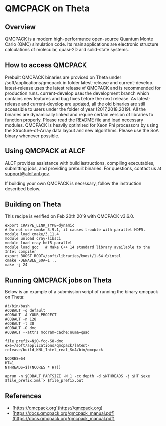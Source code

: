 # QMCPACK on Theta
## Overview
QMCPACK is a modern high-performance open-source Quantum Monte Carlo (QMC) simulation code. Its main applications are electronic structure calculations of molecular, quasi-2D and solid-state systems.

## How to access QMCPACK
Prebuilt QMCPACK binaries are provided on Theta under /soft/applications/qmcpack in folder latest-release and current-develop. latest-release uses the latest release of QMCPACK and is recommended for production runs. current-develop uses the development branch which contains new features and bug fixes before the next release. As latest-release and current-develop are updated, all the old binaries are still accessible to users under the folder of year (2017,2018,2019). All the binaries are dynamically linked and require certain version of libraries to function properly. Please read the README file and load necessary modules. QMCPACK is heavily optimized for Xeon Phi processors by using the Structure-of-Array data layout and new algorithms. Please use the SoA binary whenever possible.

## Using QMCPACK at ALCF
ALCF provides assistance with build instructions, compiling executables, submitting jobs, and providing prebuilt binaries. For questions, contact us at [support@alcf.anl.gov](mailto:support@alcf.anl.gov).

If building your own QMCPACK is necessary, follow the instruction described below.

## Building on Theta
This recipe is verified on Feb 20th 2019 with QMCPACK v3.6.0.

```
export CRAYPE_LINK_TYPE=dynamic
# Do not use cmake 3.9.1, it causes trouble with parallel HDF5.
module load cmake/3.11.4
module unload cray-libsci
module load cray-hdf5-parallel
module load gcc   # Make C++ 14 standard library available to the Intel compiler
export BOOST_ROOT=/soft/libraries/boost/1.64.0/intel
cmake -DENABLE_SOA=1 ..
make -j 24
```

## Running QMCPACK jobs on Theta
Below is an example of a submission script of running the binary qmcpack on Theta:

```
#!/bin/bash
#COBALT -q default
#COBALT -A YOUR_PROJECT
#COBALT -n 128
#COBALT -t 30
#COBALT -O dmc
#COBALT --attrs mcdram=cache:numa=quad

file_prefix=NiO-fcc-S8-dmc
exe=/soft/applications/qmcpack/latest-release/build_KNL_Intel_real_SoA/bin/qmcpack

NCORES=64
HT=1
NTHREADS=$((NCORES * HT))

aprun -n $COBALT_PARTSIZE -N 1 -cc depth -d $NTHREADS -j $HT $exe $file_prefix.xml > $file_prefix.out
```

## References
- [https://qmcpack.org](https://qmcpack.org)
- [https://docs.qmcpack.org/qmcpack_manual.pdf](https://docs.qmcpack.org/qmcpack_manual.pdf)
